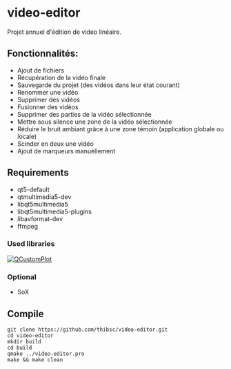 # video-editor
Projet annuel d'édition de video linéaire.

## Fonctionnalités:

- Ajout de fichiers
- Récupération de la vidéo finale
- Sauvegarde du projet (des vidéos dans leur état courant)
- Renommer une vidéo
- Supprimer des vidéos
- Fusionner des vidéos
- Supprimer des parties de la vidéo sélectionnée
- Mettre sous silence une zone de la vidéo sélectionnée
- Réduire le bruit ambiant grâce à une zone témoin (application globale ou locale)
- Scinder en deux une vidéo
- Ajout de marqueurs manuellement

## Requirements

- qt5-default
- qtmultimedia5-dev
- libqt5multimedia5
- libqt5multimedia5-plugins
- libavformat-dev
- ffmpeg

### Used libraries
[![QCustomPlot](http://www.qcustomplot.com/qcp-logo.png)](http://www.qcustomplot.com/)

### Optional

- SoX

## Compile

```shell
git clone https://github.com/thibsc/video-editor.git
cd video-editor
mkdir build
cd build
qmake ../video-editor.pro
make && make clean
```
